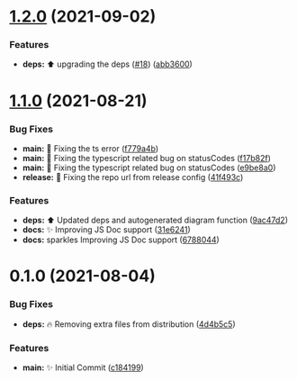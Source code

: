 # [1.2.0](https://github.com/Unbuttun/is-url-online/compare/v1.1.0...v1.2.0) (2021-09-02)


### Features

* **deps:** ⬆️ upgrading the deps ([#18](https://github.com/Unbuttun/is-url-online/issues/18)) ([abb3600](https://github.com/Unbuttun/is-url-online/commit/abb360001e787145c53767c96ffe009ffd063a98))

# [1.1.0](https://github.com/Unbuttun/is-url-online/compare/v1.0.3...v1.1.0) (2021-08-21)


### Bug Fixes

* **main:** 🐛 Fixing the ts error ([f779a4b](https://github.com/Unbuttun/is-url-online/commit/f779a4b0914136c00827ac8847f4edda34feddbf))
* **main:** 🐛 Fixing the typescript related bug on statusCodes ([f17b82f](https://github.com/Unbuttun/is-url-online/commit/f17b82f5bc3933d3437d7f28b0e2b487c6fd8daf))
* **main:** 🐛 Fixing the typescript related bug on statusCodes ([e9be8a0](https://github.com/Unbuttun/is-url-online/commit/e9be8a09c170af26ca3b1619b1608cc42d9b9420))
* **release:** 🐛 Fixing the repo url from release config ([41f493c](https://github.com/Unbuttun/is-url-online/commit/41f493c14123bebf33e354613c002663137cda04))


### Features

* **deps:** ⬆️ Updated deps and autogenerated diagram function ([9ac47d2](https://github.com/Unbuttun/is-url-online/commit/9ac47d2b65c922df26f0aa1b18d9cd5260dc41cf))
* **docs:** ✨ Improving JS Doc support ([31e6241](https://github.com/Unbuttun/is-url-online/commit/31e62414104fa2f83de1ab359218439b9cf6b869))
* **docs:** sparkles Improving JS Doc support ([6788044](https://github.com/Unbuttun/is-url-online/commit/6788044eef9b6a29b4d565a021c335dce9db7d16))

# 0.1.0 (2021-08-04)

### Bug Fixes

- **deps:** 🔥 Removing extra files from distribution ([4d4b5c5](https://github.com/Unbuttun/chinese-numbers-to-arabic/commit/4d4b5c5de072e80dab46718999da9caad234888b))

### Features

- **main:** ✨ Initial Commit ([c184199](https://github.com/Unbuttun/chinese-numbers-to-arabic/commit/c184199dfe2b442d0081dd95cf60f2e03baf1137))
